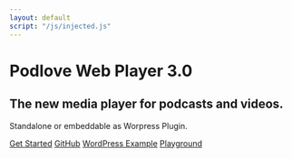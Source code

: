 ```yaml
---
layout: default
script: "/js/injected.js"
---
```


<div class="jumbotron">
    <h1>Podlove Web Player 3.0</h1>
    <h2>
       The new media player for podcasts and videos.
    </h2>
    <p>
        Standalone or embeddable as Worpress Plugin.
    </p>
    <p>
        <audio id="inject">
            <source src="{{site.playerPath}}/examples/which-format/podlove-test-track.mp4" type="audio/mp4"/>
            <source src="{{site.playerPath}}/examples/which-format/podlove-test-track.mp3" type="audio/mpeg"/>
            <source src="{{site.playerPath}}/examples/which-format/podlove-test-track.ogg" type="audio/ogg; codecs=vorbis"/>
            <source src="{{site.playerPath}}/examples/which-format/podlove-test-track.opus" type="audio/ogg; codecs=opus"/>
        </audio>
    </p>
    <p>
        <a class="btn btn-primary btn-lg" href="/podlove-web-player/guides/getting-started.html" title="Learn how to get started">Get Started</a>
        <a class="btn btn-primary btn-lg" href="https://github.com/podlove/podlove-web-player" title="Go to Web Player Github Site">GitHub</a>
        <a class="btn btn-primary btn-lg" href="http://sourcerer.org/blog" title="Go to Web Player Wordpress Demo">WordPress Example</a>
        <a class="btn btn-primary btn-lg" href="http://sandkastenlie.be/playground.html" title="Interactive Playground">Playground</a>
    </p>
</div>
<script src="/js/injected.js" type="text/javascript" charset="utf-8"></script>

